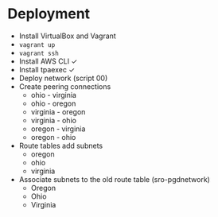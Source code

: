 # Deployment
- Install VirtualBox and Vagrant
- `vagrant up`
- `vagrant ssh`
- Install AWS CLI ✓
- Install tpaexec ✓
- Deploy network (script 00)
- Create peering connections
  - ohio - virginia
  - ohio - oregon
  - virginia - oregon
  - virginia - ohio
  - oregon - virginia
  - oregon - ohio
- Route tables add subnets
  - oregon
  - ohio
  - virginia
- Associate subnets to the old route table (sro-pgdnetwork)
  - Oregon
  - Ohio
  - Virginia

